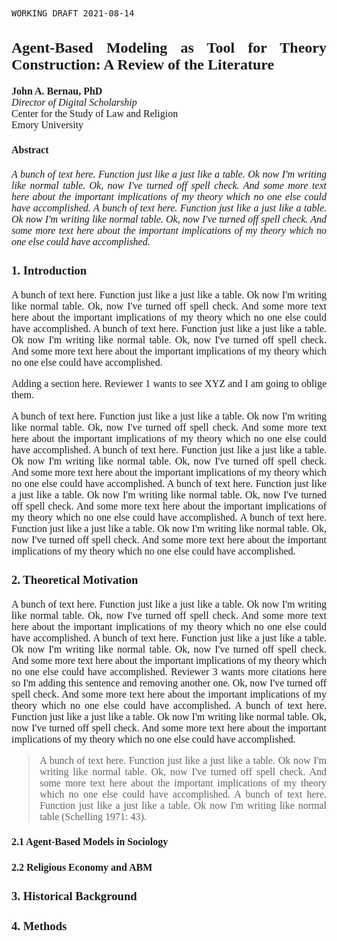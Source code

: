 <text style = "font-family: Times; font-size: 12pt; text-align: justify">

``WORKING DRAFT 2021-08-14``

## Agent-Based Modeling as Tool for Theory Construction: A Review of the Literature

**John A. Bernau, PhD**  
_Director of Digital Scholarship_  
Center for the Study of Law and Religion  
Emory University

#### Abstract
_A bunch of text here. Function just like a just like a table. Ok now I'm writing like normal table. Ok, now I've turned off spell check. And some more text here about the important implications of my theory which no one else could have accomplished. A bunch of text here. Function just like a just like a table. Ok now I'm writing like normal table. Ok, now I've turned off spell check. And some more text here about the important implications of my theory which no one else could have accomplished._

### 1. Introduction

A bunch of text here. Function just like a just like a table. Ok now I'm writing like normal table. Ok, now I've turned off spell check. And some more text here about the important implications of my theory which no one else could have accomplished. A bunch of text here. Function just like a just like a table. Ok now I'm writing like normal table. Ok, now I've turned off spell check. And some more text here about the important implications of my theory which no one else could have accomplished.

Adding a section here. Reviewer 1 wants to see XYZ and I am going to oblige them.

A bunch of text here. Function just like a just like a table. Ok now I'm writing like normal table. Ok, now I've turned off spell check. And some more text here about the important implications of my theory which no one else could have accomplished. A bunch of text here. Function just like a just like a table. Ok now I'm writing like normal table. Ok, now I've turned off spell check. And some more text here about the important implications of my theory which no one else could have accomplished. A bunch of text here. Function just like a just like a table. Ok now I'm writing like normal table. Ok, now I've turned off spell check. And some more text here about the important implications of my theory which no one else could have accomplished. A bunch of text here. Function just like a just like a table. Ok now I'm writing like normal table. Ok, now I've turned off spell check. And some more text here about the important implications of my theory which no one else could have accomplished.

### 2. Theoretical Motivation

A bunch of text here. Function just like a just like a table. Ok now I'm writing like normal table. Ok, now I've turned off spell check. And some more text here about the important implications of my theory which no one else could have accomplished. A bunch of text here. Function just like a just like a table. Ok now I'm writing like normal table. Ok, now I've turned off spell check. And some more text here about the important implications of my theory which no one else could have accomplished. Reviewer 3 wants more citations here so I'm adding this sentence and removing another one. Ok, now I've turned off spell check. And some more text here about the important implications of my theory which no one else could have accomplished. A bunch of text here. Function just like a just like a table. Ok now I'm writing like normal table. Ok, now I've turned off spell check. And some more text here about the important implications of my theory which no one else could have accomplished.

> A bunch of text here. Function just like a just like a table. Ok now I'm writing like normal table. Ok, now I've turned off spell check. And some more text here about the important implications of my theory which no one else could have accomplished. A bunch of text here. Function just like a just like a table. Ok now I'm writing like normal table (Schelling 1971: 43).

#### 2.1 Agent-Based Models in Sociology

#### 2.2 Religious Economy and ABM

### 3. Historical Background

### 4. Methods
